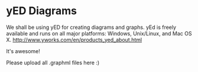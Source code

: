 yED Diagrams
====

We shall be using yED for creating diagrams and graphs.
yEd is freely available and runs on all major platforms: Windows, Unix/Linux, and Mac OS X. 
http://www.yworks.com/en/products_yed_about.html

It's awesome!

Please upload all .graphml files here :)
